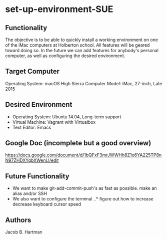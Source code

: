 # set-up-environment-SUE

## Functionality
The objective is to be able to quickly install a working environment on one
of the iMac computers at Holberton school. All features will be geared
toward doing so. In the future we can add features for anybody's personal
computer, as well as configuring the desired environment.

## Target Computer
Operating System: macOS High Sierra
Computer Model:   iMac, 27-inch, Late 2015

## Desired Environment
* Operating System: Ubuntu 14.04, Long-term support
* Virtual Machine: Vagrant with Virtualbox
* Text Editor: Emacs

## Google Doc (incomplete but a good overview)
https://docs.google.com/document/d/1bQFxF3mrJWWHh8Z1o6YA225TP8nN97ZHDXYgbXWenLI/edit

## Future Functionality
* We want to make git-add-commit-push's as fast as possible. make an alias and/or SSH
* We also want to configure the terminal
..* figure out how to increase decrease keyboard cursor speed


## Authors
Jacob B. Hartman
